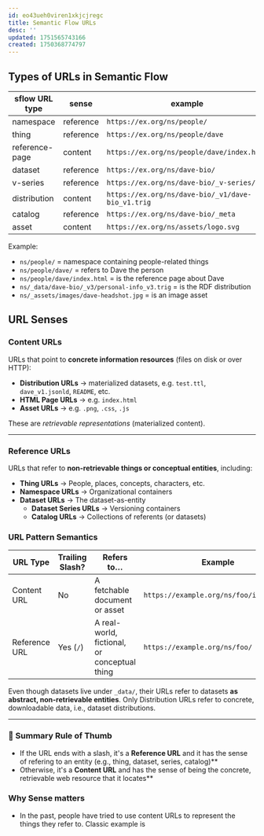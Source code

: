 ```yaml
---
id: eo43ueh0viren1xkjcjregc
title: Semantic Flow URLs
desc: ''
updated: 1751565743166
created: 1750368774797
---
```


## Types of URLs in Semantic Flow

| sflow URL type | sense     | example                                           | catalog           | versioned |
| -------------- | --------- | ------------------------------------------------- | ----------------- | --------- |
| namespace      | reference | `https://ex.org/ns/people/`                       | catalog.namespace | ❌         |
| thing          | reference | `https://ex.org/ns/people/dave`                   | thing catalog     | ❌         |
| reference-page | content   | `https://ex.org/ns/people/dave/index.html`        | ❌                 | ❌         |
| dataset        | reference | `https://ex.org/ns/dave-bio/`                     | dataset catalog   | ✅         |
| v-series       | reference | `https://ex.org/ns/dave-bio/_v-series/`           | with dataset      | ❌         |
| distribution   | content   | `https://ex.org/ns/dave-bio/_v1/dave-bio_v1.trig` | ❌                 | ❌         |
| catalog        | reference | `https://ex.org/ns/dave-bio/_meta`                | with dataset      | ✅         |
| asset          | content   | `https://ex.org/ns/assets/logo.svg`               | ❌                 | ❌         |


Example:
- `ns/people/` = namespace containing people-related things
- `ns/people/dave/` = refers to Dave the person
- `ns/people/dave/index.html` = is the reference page about Dave
- `ns/_data/dave-bio/_v3/personal-info_v3.trig` = is the RDF distribution
- `ns/_assets/images/dave-headshot.jpg` = is an image asset


## URL Senses

### **Content URLs**

URLs that point to **concrete information resources** (files on disk or over HTTP):

* **Distribution URLs** → materialized datasets, e.g. `test.ttl`, `dave_v1.jsonld`, `README`, etc.
* **HTML Page URLs** → e.g. `index.html`
* **Asset URLs** → e.g. `.png`, `.css`, `.js`

These are *retrievable representations* (materialized content).

---

### **Reference URLs**

URLs that refer to **non-retrievable things or conceptual entities**, including:

* **Thing URLs** → People, places, concepts, characters, etc.
* **Namespace URLs** → Organizational containers
* **Dataset URLs** → The dataset-as-entity
    * **Dataset Series URLs** → Versioning containers
    * **Catalog URLs** → Collections of referents (or datasets)


### URL Pattern Semantics

| URL Type      | Trailing Slash? | Refers to…                                   | Example                                 |
| ------------- | --------------- | -------------------------------------------- | --------------------------------------- |
| Content URL   | No              | A fetchable document or asset                | `https://example.org/ns/foo/index.html` |
| Reference URL | Yes (`/`)       | A real-world, fictional, or conceptual thing | `https://example.org/ns/foo/`           |

Even though datasets live under `_data/`, their URLs refer to datasets **as abstract, non-retrievable entities**. Only Distribution URLs refer to concrete, downloadable data, i.e., dataset distributions.

---

### 🧾 Summary Rule of Thumb

- If the URL ends with a slash, it's a **Reference URL** and it has the sense of refering to an entity (e.g., thing, dataset, series, catalog)**
- Otherwise, it's a **Content URL** and has the sense of being the concrete, retrievable web resource that it locates**

### Why Sense matters

- In the past, people have tried to use content URLs to represent the things they refer to. Classic example is 
